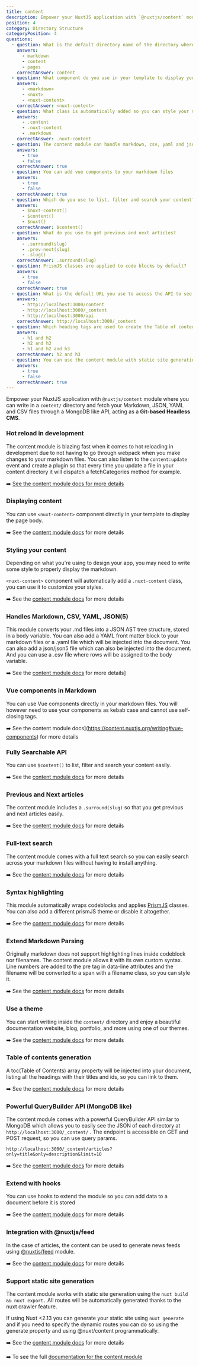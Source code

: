 ```yaml
---
title: content
description: Empower your NuxtJS application with `@nuxtjs/content` module where you can write in a `content/` directory and fetch your Markdown, JSON, YAML and CSV files through a MongoDB like API, acting as a **Git-based Headless CMS**.
position: 4
category: Directory Structure
categoryPosition: 4
questions:
  - question: What is the default directory name of the directory where you add your markdown files?
    answers:
      - markdown
      - content
      - pages
    correctAnswer: content
  - question: What component do you use in your template to display your markdown page body?
    answers:
      - <markdown>
      - <nuxt>
      - <nuxt-content>
    correctAnswer: <nuxt-content>
  - question: What class is automatically added so you can style your markdown?
    answers:
      - .content
      - .nuxt-content
      - .markdown
    correctAnswer: .nuxt-content
  - question: The content module can handle markdown, csv, yaml and json files
    answers:
      - true
      - false
    correctAnswer: true
  - question: You can add vue components to your markdown files
    answers:
      - true
      - false
    correctAnswer: true
  - question: Which do you use to list, filter and search your content?
    answers:
      - $nuxt-content()
      - $content()
      - $nuxt()
    correctAnswer: $content()
  - question: What do you use to get previous and next articles?
    answers:
      - .surround(slug)
      - .prev-next(slug)
      - .slug()
    correctAnswer: .surround(slug)
  - question: PrismJS classes are applied to code blocks by default?
    answers:
      - true
      - false
    correctAnswer: true
  - question: What is the default URL you use to access the API to see your JSON?
    answers: 
      - http://localhost:3000/content
      - http://localhost:3000/_content
      - http://localhost:3000/api
    correctAnswer: http://localhost:3000/_content
  - question: Which heading tags are used to create the Table of contents
    answers:
      - h1 and h2
      - h2 and h3
      - h1 and h2 and h3
    correctAnswer: h2 and h3
  - question: You can use the content module with static site generation
    answers:
      - true
      - false
    correctAnswer: true   
---
```


Empower your NuxtJS application with `@nuxtjs/content` module where you can write in a `content/` directory and fetch your Markdown, JSON, YAML and CSV files through a MongoDB like API, acting as a **Git-based Headless CMS**.

### Hot reload in development

The content module is blazing fast when it comes to hot reloading in development due to not having to go through webpack when you make changes to your markdown files. You can also  listen to the `content:update` event and create a plugin so that every time you update a file in your content directory it will dispatch a fetchCategories method for example.

➡️ [See the content module docs for more details](https://content.nuxtjs.org/advanced#handling-hot-reload)

### Displaying content

You can use `<nuxt-content>` component directly in your template to display the page body.

➡️ See the [content module docs](https://content.nuxtjs.org/displaying#component) for more details

### Styling your content

Depending on what you're using to design your app, you may need to write some style to properly display the markdown.

`<nuxt-content>` component will automatically add a `.nuxt-content` class, you can use it to customize your styles.

➡️ See the [content module docs](https://content.nuxtjs.org/displaying#style) for more details

### Handles Markdown, CSV, YAML, JSON(5)

This module converts your .md files into a JSON AST tree structure, stored in a body variable. You can also add a YAML front matter block to your markdown files or a .yaml file which will be injected into the document. You can also add a json/json5 file which can also be injected into the document. And you can use a .csv file where rows will be assigned to the body variable.

➡️ See the [content module docs](https://content.nuxtjs.org/writing#markdown) for more details]

### Vue components in Markdown

You can use Vue components directly in your markdown files. You will however need to use your components as kebab case and cannot use self-closing tags.

➡️ See the content module docs](https://content.nuxtjs.org/writing#vue-components) for more details

### Fully Searchable API

You can use `$content()` to list, filter and search your content easily.

➡️ See the [content module docs](https://content.nuxtjs.org/fetching#methods) for more details

### Previous and Next articles

The content module includes a `.surround(slug)` so that you get previous and next articles easily.

➡️ See the [content module docs](https://content.nuxtjs.org/fetching#surroundslug-options) for more details

### Full-text search

The content module comes with a full text search so you can easily search across your markdown files without having to install anything.

➡️ See the [content module docs](https://content.nuxtjs.org/fetching#searchfield-value) for more details

### Syntax highlighting

This module automatically wraps codeblocks and applies [PrismJS](https://prismjs.com/) classes. You can also add a different prismJS theme or disable it altogether.

➡️ See the [content module docs](https://content.nuxtjs.org/writing#syntax-highlighting) for more details

### Extend Markdown Parsing

Originally markdown does not support highlighting lines inside codeblock nor filenames. The content module allows it with its own custom syntax. Line numbers are added to the pre tag in data-line attributes and the filename will be converted to a span with a filename class, so you can style it.

➡️ See the [content module docs](https://content.nuxtjs.org/writing#codeblocks) for more details

### Use a theme

You can start writing inside the `content/` directory and enjoy a beautiful documentation website, blog, portfolio, and more using one of our themes.

➡️ See the [content module docs](https://content.nuxtjs.org/theme) for more details

### Table of contents generation

A toc(Table of Contents) array property will be injected into your document, listing all the headings with their titles and ids, so you can link to them.

➡️ See the [content module docs](https://content.nuxtjs.org/writing#table-of-contents) for more details

### Powerful QueryBuilder API (MongoDB like)

The content module comes with a powerful QueryBuilder API similar to MongoDB which allows you to easily see the JSON of each directory at `http://localhost:3000/_content/` . The endpoint is accessible on GET and POST request, so you can use query params.

`http://localhost:3000/_content/articles?only=title&only=description&limit=10`

➡️ See the [content module docs](https://content.nuxtjs.org/fetching#api) for more details

### Extend with hooks

You can use hooks to extend the module so you can add data to a document before it is stored

➡️ See the [content module docs](https://content.nuxtjs.org/advanced#hooks) for more details

### Integration with @nuxtjs/feed

In the case of articles, the content can be used to generate news feeds using [@nuxtjs/feed](https://www.npmjs.com/package/@nuxtjs/feed) module.

➡️ See the [content module docs](https://content.nuxtjs.org/advanced#integration-with-nuxtjsfeed) for more details

### Support static site generation

The content module works with static site generation using the `nuxt build && nuxt export.` All routes will be automatically generated thanks to the nuxt crawler feature.

<base-alert>

If using Nuxt <2.13 you can generate your static site using `nuxt generate` and if you need to specify the dynamic routes you can do so using the generate property and using @nuxt/content programmatically.

</base-alert>

➡️ See the [content module docs](https://content.nuxtjs.org/advanced#programmatic-usage) for more details

➡️ To see the full [documentation for the content module](https://content.nuxtjs.org/)



<quiz :questions="questions"></quiz>

